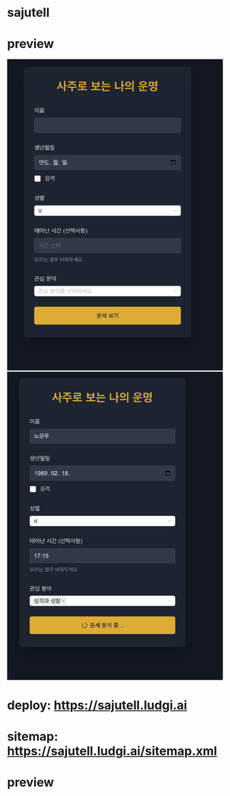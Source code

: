 # sajutell

# preview

![alt text](image.png)
![alt text](image-1.png)
# deploy: https://sajutell.ludgi.ai

# sitemap: https://sajutell.ludgi.ai/sitemap.xml

# preview
